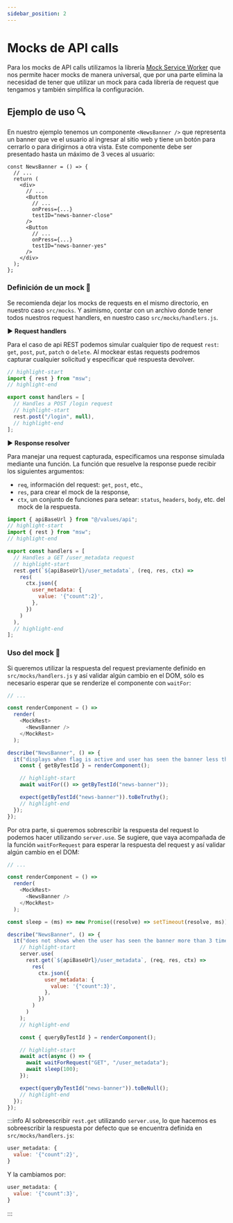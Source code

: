```yaml
---
sidebar_position: 2
---
```


# Mocks de API calls

Para los mocks de API calls utilizamos la librería [Mock Service Worker](https://mswjs.io/) que nos permite hacer
mocks de manera universal, que por una parte elimina la necesidad de tener que utilizar un mock para cada librería
de request que tengamos y también simplifica la configuración.

## Ejemplo de uso 🔍

En nuestro ejemplo tenemos un componente `<NewsBanner />` que representa un banner que ve el usuario al ingresar
al sitio web y tiene un botón para cerrarlo o para dirigirnos a otra vista. Este componente debe ser presentado
hasta un máximo de 3 veces al usuario:

```tsx title="src/features/news-banner/index.tsx"
const NewsBanner = () => {
  // ...
  return (
    <div>
      // ...
      <Button
        // ...
        onPress={...}
        testID="news-banner-close"
      />
      <Button
        // ...
        onPress={...}
        testID="news-banner-yes"
      />
    </div>
  );
};
```

### Definición de un mock 🎯

Se recomienda dejar los mocks de requests en el mismo directorio, en nuestro caso `src/mocks`. Y asimismo, contar con un
archivo donde tener todos nuestros request handlers, en nuestro caso `src/mocks/handlers.js`.

► **Request handlers**

Para el caso de api REST podemos simular cualquier tipo de request `rest`: `get`, `post`, `put`, `patch` o `delete`.
Al mockear estas requests podremos capturar cualquier solicitud y especificar qué respuesta devolver.

```js title="src/mocks/handlers.js"
// highlight-start
import { rest } from "msw";
// highlight-end

export const handlers = [
  // Handles a POST /login request
  // highlight-start
  rest.post("/login", null),
  // highlight-end
];
```

► **Response resolver**

Para manejar una request capturada, especificamos una response simulada mediante una función. La función que resuelve
la response puede recibir los siguientes argumentos:

- `req`, información del request: `get`, `post`, etc.,
- `res`, para crear el mock de la response,
- `ctx`, un conjunto de funciones para setear: `status`, `headers`, `body`, etc. del mock de la respuesta.

```js title="src/mocks/handlers.js"
import { apiBaseUrl } from "@/values/api";
// highlight-start
import { rest } from "msw";
// highlight-end

export const handlers = [
  // Handles a GET /user_metadata request
  // highlight-start
  rest.get(`${apiBaseUrl}/user_metadata`, (req, res, ctx) =>
    res(
      ctx.json({
        user_metadata: {
          value: '{"count":2}',
        },
      })
    )
  ),
  // highlight-end
];
```

### Uso del mock 📝

Si queremos utilizar la respuesta del request previamente definido en `src/mocks/handlers.js`
y así validar algún cambio en el DOM, sólo es necesario esperar que se renderize el componente
con `waitFor`:

```js title="src/features/news-banner/__tests__/index.spec.js"
// ...

const renderComponent = () =>
  render(
    <MockRest>
      <NewsBanner />
    </MockRest>
  );

describe("NewsBanner", () => {
  it("displays when flag is active and user has seen the banner less than 3 times", async () => {
    const { getByTestId } = renderComponent();

    // highlight-start
    await waitFor(() => getByTestId("news-banner"));

    expect(getByTestId("news-banner")).toBeTruthy();
    // highlight-end
  });
});
```

Por otra parte, si queremos sobrescribir la respuesta del request lo podemos hacer utilizando
`server.use`. Se sugiere, que vaya acompañada de la función `waitForRequest` para
esperar la respuesta del request y así validar algún cambio en el DOM:

```js title="src/features/news-banner/__tests__/index.spec.js"
// ...

const renderComponent = () =>
  render(
    <MockRest>
      <NewsBanner />
    </MockRest>
  );

const sleep = (ms) => new Promise((resolve) => setTimeout(resolve, ms));

describe("NewsBanner", () => {
  it("does not shows when the user has seen the banner more than 3 times", async () => {
    // highlight-start
    server.use(
      rest.get(`${apiBaseUrl}/user_metadata`, (req, res, ctx) =>
        res(
          ctx.json({
            user_metadata: {
              value: '{"count":3}',
            },
          })
        )
      )
    );
    // highlight-end

    const { queryByTestId } = renderComponent();

    // highlight-start
    await act(async () => {
      await waitForRequest("GET", "/user_metadata");
      await sleep(100);
    });

    expect(queryByTestId("news-banner")).toBeNull();
    // highlight-end
  });
});
```

:::info
Al sobreescribir `rest.get` utilizando `server.use`, lo que hacemos es sobreescribir la respuesta por
defecto que se encuentra definida en `src/mocks/handlers.js`:

```js
user_metadata: {
  value: '{"count":2}',
}
```

Y la cambiamos por:

```js
user_metadata: {
  value: '{"count":3}',
}
```

:::
